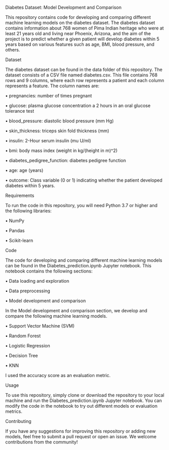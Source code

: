 Diabetes Dataset: Model Development and Comparison

This repository contains code for developing and comparing different machine learning models on the diabetes dataset. The diabetes dataset contains information about 768 women of Pima Indian heritage who were at least 21 years old and living near Phoenix, Arizona, and the aim of the project is to predict whether a given patient will develop diabetes within 5 years based on various features such as age, BMI, blood pressure, and others.


Dataset

The diabetes dataset can be found in the data folder of this repository. The dataset consists of a CSV file named diabetes.csv. This file contains 768 rows and 9 columns, where each row represents a patient and each column represents a feature. The column names are:

•	pregnancies: number of times pregnant

•	glucose: plasma glucose concentration a 2 hours in an oral glucose tolerance test

•	blood_pressure: diastolic blood pressure (mm Hg)

•	skin_thickness: triceps skin fold thickness (mm)

•	insulin: 2-Hour serum insulin (mu U/ml)

•	bmi: body mass index (weight in kg/(height in m)^2)

•	diabetes_pedigree_function: diabetes pedigree function

•	age: age (years)

•	outcome: Class variable (0 or 1) indicating whether the patient developed diabetes within 5 years.


Requirements

To run the code in this repository, you will need Python 3.7 or higher and the following libraries:

•	NumPy

•	Pandas

•	Scikit-learn


Code

The code for developing and comparing different machine learning models can be found in the Diabetes_prediction.ipynb Jupyter notebook. This notebook contains the following sections:

•	Data loading and exploration

•	Data preprocessing

•	Model development and comparison

In the Model development and comparison section, we develop and compare the following machine learning models.

•	Support Vector Machine (SVM)

•	Random Forest

•	Logistic Regression

•	Decision Tree

•	KNN

I used the accuracy score as an evaluation metric.

Usage

To use this repository, simply clone or download the repository to your local machine and run the Diabetes_prediction.ipynb Jupyter notebook. You can modify the code in the notebook to try out different models or evaluation metrics.

Contributing

If you have any suggestions for improving this repository or adding new models, feel free to submit a pull request or open an issue. We welcome contributions from the community!

